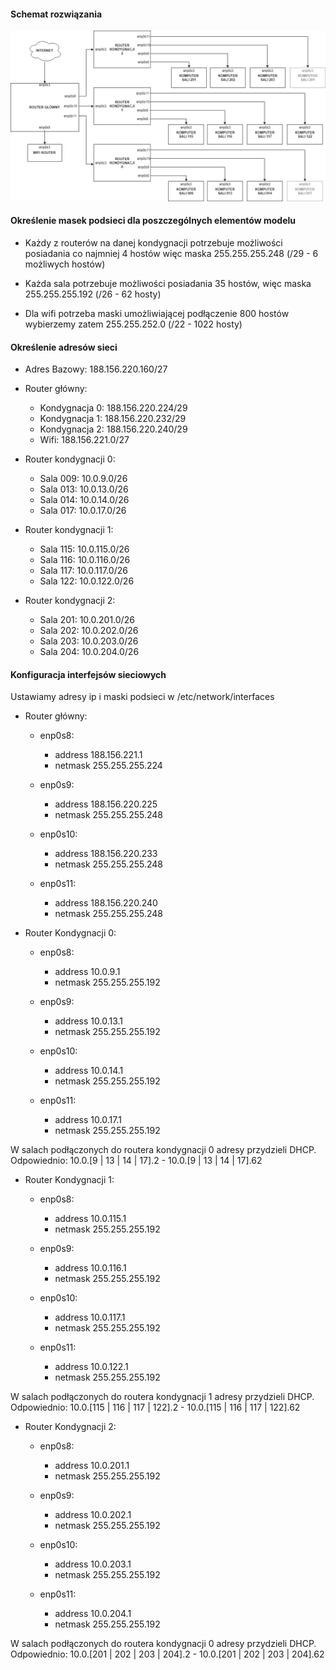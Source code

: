 #### Schemat rozwiązania
![alt text](https://github.com/Novachi/Sieci-Komputerowe/blob/master/zadanie-2/zadanie-2_diagram.png "Rysunek")

#### Określenie masek podsieci dla poszczególnych elementów modelu
* Każdy z routerów na danej kondygnacji potrzebuje możliwości posiadania co najmniej 4 hostów więc maska 255.255.255.248 (/29 - 6 możliwych hostów)

* Każda sala potrzebuje możliwości posiadania 35 hostów, więc maska 255.255.255.192 (/26 - 62 hosty)

* Dla wifi potrzeba maski umożliwiającej podłączenie 800 hostów wybierzemy zatem 255.255.252.0 (/22 - 1022 hosty)

#### Określenie adresów sieci

* Adres Bazowy: 188.156.220.160/27

* Router główny:
  * Kondygnacja 0: 188.156.220.224/29
  * Kondygnacja 1: 188.156.220.232/29
  * Kondygnacja 2: 188.156.220.240/29
  * Wifi: 188.156.221.0/27

* Router kondygnacji 0:
  * Sala 009: 10.0.9.0/26
  * Sala 013: 10.0.13.0/26
  * Sala 014: 10.0.14.0/26
  * Sala 017: 10.0.17.0/26
  
* Router kondygnacji 1:
  * Sala 115: 10.0.115.0/26
  * Sala 116: 10.0.116.0/26
  * Sala 117: 10.0.117.0/26
  * Sala 122: 10.0.122.0/26
  
* Router kondygnacji 2:
  * Sala 201: 10.0.201.0/26
  * Sala 202: 10.0.202.0/26
  * Sala 203: 10.0.203.0/26
  * Sala 204: 10.0.204.0/26
  
#### Konfiguracja interfejsów sieciowych
Ustawiamy adresy ip i maski podsieci w /etc/network/interfaces
* Router główny:
  * enp0s8: 
      * address 188.156.221.1
      * netmask 255.255.255.224
  * enp0s9: 
    * address 188.156.220.225
    * netmask 255.255.255.248

  * enp0s10: 
    * address 188.156.220.233
    * netmask 255.255.255.248

  * enp0s11: 
    * address 188.156.220.240
    * netmask 255.255.255.248

* Router Kondygnacji 0:
  * enp0s8: 
      * address 10.0.9.1
      * netmask 255.255.255.192
  * enp0s9: 
    * address 10.0.13.1
    * netmask 255.255.255.192

  * enp0s10: 
    * address 10.0.14.1
    * netmask 255.255.255.192

  * enp0s11: 
    * address 10.0.17.1
    * netmask 255.255.255.192
 
 W salach podłączonych do routera kondygnacji 0 adresy przydzieli DHCP. Odpowiednio: 10.0.[9 | 13 | 14 | 17].2 - 10.0.[9 | 13 | 14 | 17].62
 
* Router Kondygnacji 1:
  * enp0s8: 
      * address 10.0.115.1
      * netmask 255.255.255.192
  * enp0s9: 
    * address 10.0.116.1
    * netmask 255.255.255.192

  * enp0s10: 
    * address 10.0.117.1
    * netmask 255.255.255.192

  * enp0s11: 
    * address 10.0.122.1
    * netmask 255.255.255.192

 W salach podłączonych do routera kondygnacji 1 adresy przydzieli DHCP. Odpowiednio: 10.0.[115 | 116 | 117 | 122].2 - 10.0.[115 | 116 | 117 | 122].62

* Router Kondygnacji 2:
  * enp0s8: 
      * address 10.0.201.1
      * netmask 255.255.255.192
  * enp0s9: 
    * address 10.0.202.1
    * netmask 255.255.255.192

  * enp0s10: 
    * address 10.0.203.1
    * netmask 255.255.255.192

  * enp0s11: 
    * address 10.0.204.1
    * netmask 255.255.255.192

 W salach podłączonych do routera kondygnacji 0 adresy przydzieli DHCP. Odpowiednio: 10.0.[201 | 202 | 203 | 204].2 - 10.0.[201 | 202 | 203 | 204].62

